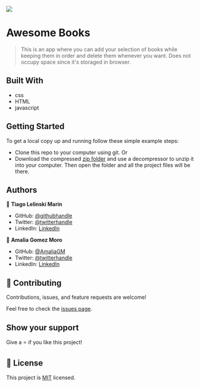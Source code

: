 ![](https://img.shields.io/badge/Microverse-blueviolet)

# Awesome Books

>This is an app where you can add your selection of books while keeping them in order and delete them whenever you want.  Does not occupy space since it's storaged in browser. 


## Built With

- css
- HTML
- javascript


## Getting Started

To get a local copy up and running follow these simple example steps:

- Clone this repo to your computer using git.
Or
- Download the compressed [zip folder](https://github.com/AmaliaGM/AwesomeBooks/archive/refs/heads/master.zip) and use a decompressor to unzip it into your computer. Then open the folder and all the project files will be there.


## Authors

👤 **Tiago Lelinski Marin**

- GitHub: [@githubhandle](https://github.com/Tiago-Lelinski-Marin)
- Twitter: [@twitterhandle](https://twitter.com/LelinskiMarin)
- LinkedIn: [LinkedIn](https://www.linkedin.com/in/tiago-lelinski-marin/)

👤 **Amalia Gomez Moro**

- GitHub: [@AmaliaGM](https://github.com/AmaliaGM)
- Twitter: [@twitterhandle](https://twitter.com/AmaliaGomezMoro)
- LinkedIn: [LinkedIn](https://www.linkedin.com/in/maria-amalia-gomez-moro/)

## 🤝 Contributing

Contributions, issues, and feature requests are welcome!

Feel free to check the [issues page](../../issues/).

## Show your support

Give a ⭐️ if you like this project!

## 📝 License

This project is [MIT](./MIT.md) licensed.

